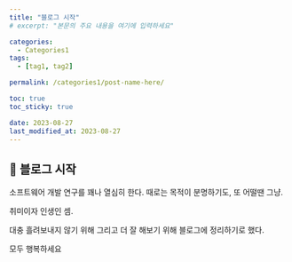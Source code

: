 ```yaml
---
title: "블로그 시작"
# excerpt: "본문의 주요 내용을 여기에 입력하세요"

categories:
  - Categories1
tags:
  - [tag1, tag2]

permalink: /categories1/post-name-here/

toc: true
toc_sticky: true

date: 2023-08-27
last_modified_at: 2023-08-27
---
```


## 🦥 블로그 시작

소프트웨어 개발 연구를 꽤나 열심히 한다.
때로는 목적이 분명하기도, 또 어떨땐 그냥.

취미이자 인생인 셈.

대충 흘려보내지 않기 위해 그리고 더 잘 해보기 위해
블로그에 정리하기로 했다.

모두 행복하세요

